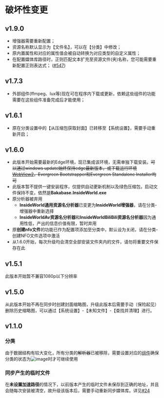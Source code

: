 # 破坏性变更

## v1.9.0

+ 增强器需要重新配置；
+ 资源名称默认显示为【文件名】，可以在【分类】中修改；
+ 原内置属性和对应的属性值会被自动转换为对应类型的自定义属性；
+ 在配置媒体库路径时，正则匹配文本扩充至资源文件(夹)名称，您可能需要重新配置正则表达式； ([#547](https://github.com/anobaka/InsideWorld/issues/547))

## v1.7.3

+ 外部组件(ffmpeg、lux等)现在可在程序内下载或更新，依赖这些组件的功能需要在这些组件准备完成后才能使用；

## v1.6.1

+ 原在分类设置中的【从压缩包获取封面】已转移至【系统设置】，需要手动重新开启；

## v1.6.0

+ 此版本开始需要最新的Edge环境，现已集成该环境，无需单独下载安装。~~可以通过windows update始终保持edge最新版本，或下载运行环境[WebView2](https://developer.microsoft.com/en-us/microsoft-edge/webview2/#download-section)，Evergreen Bootstrapper和Evergreen Standalone Installer均可~~
+ 此版本暂不提供一键安装程序，仅提供自动更新机制以及绿色压缩包，启动文件保持不变，依然是**Bakabase.InsideWorld.exe**
+ 原分析器被弃用
  + **InsideWorld通用资源名分析器**已变更为**InsideWorld增强器**，请在分类-增强器中重新选择
  + **InsideWorldAv资源名分析器**和**InsideWorldBiliBili资源名分析器**因为通用性低，产出的信息价值有限，暂时弃用
+ 原**创建nfo文件**的功能已作为配置项添加至分类中，默认设为关闭，请在分类-创建NFO文件选项中激活
+ 从1.6.0开始，每次升级均会清空全部安装文件夹内的文件，请勿将重要文件保存在此

## v1.5.1

此版本开始暂不兼容1080p以下分辨率

## v1.5.0

从此版本开始不再在同步时创建封面缩略图，升级此版本后需要手动（保险起见）删除历史缩略图，可以通过【系统设置】-【未知文件】-【查找并清理】进行。

## v1.1.0

### 分类
由于数据结构有较大变化，所有分类的~~解析器~~已被移除，需要设置对应的[组件](https://github.com/Bakabase/InsideWorld/blob/main/Docs/DEFINITIONS.md#%E7%BB%84%E4%BB%B6)确保分类的状态为![image](https://user-images.githubusercontent.com/2888789/147025320-15369813-b9dd-44e1-b268-c32938423d39.png)时才可继续使用

### 同步产生的临时文件
在**未设置加速路径**的情况下，以前版本产生的临时文件未保存到正确的地址，并且会随每次安装被清空，故升级该版本后，需要手动重新同步媒体库。详见[#24](https://github.com/Bakabase/InsideWorld/issues/24)
